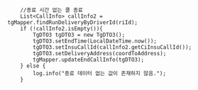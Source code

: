         //종료 시간 없는 콜 종료
        List<CallInfo> callInfo2 = tgMapper.findRunDeliveryByDriverId(riId);
        if (!callInfo2.isEmpty()){
            TgDTO3 tgDTO3 = new TgDTO3();
            tgDTO3.setEndTime(LocalDateTime.now());
            tgDTO3.setInsuCallId(callInfo2.getCiInsuCallId());
            tgDTO3.setDeliveryAddress(coordToAddress);
            tgMapper.updateEndCallInfo(tgDTO3);
        } else {
            log.info("종료 데이터 없는 값이 존재하지 않음.");
        }
